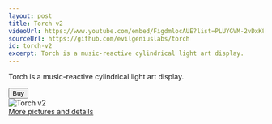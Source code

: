 ```yaml
---
layout: post
title: Torch v2
videoUrl: https://www.youtube.com/embed/FigdmlocAUE?list=PLUYGVM-2vDxK88TIxaxSD_qWTSBVVwPWg
sourceUrl: https://github.com/evilgeniuslabs/torch
id: torch-v2
excerpt: Torch is a music-reactive cylindrical light art display.
---
```


Torch is a music-reactive cylindrical light art display.

<button data-celery="56e49615af16bd1100677e57" class="btn btn-success">
  Buy
</button>

<!-- You only need to include this once per page -->
<script async src="https://www.trycelery.com/js/celery.js"></script>

<div class="row">
  <div class="col-sm-6 col-md-4">
    <div class="thumbnail">
      <img src="https://lh3.googleusercontent.com/8kb8S_dkYl-GGVx7rSnWaT3LXomU0YTMVJ6U8CBDT51ZafyW1esiP11a29LV7XmodfP-RWSHkinK7w=w329-h445-no" alt="Torch v2" />
      <div class="caption">
        <a href="https://goo.gl/photos/RmBr31cSpFRqYBom8">More pictures and details</a>
      </div>
    </div>
  </div>
</div>
